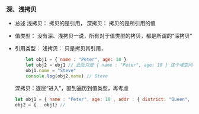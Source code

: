 ### 深、浅拷贝

- 总述
    浅拷贝： 拷贝的是引用，
    深拷贝： 拷贝的是所引用的值

- 值类型：
    没有深、浅拷贝一说，所有对于值类型的拷贝，都是所谓的“深拷贝”

- 引用类型：
    浅拷贝： 只是拷贝其引用，
    ```javascript
        let obj1 = { name : "Peter", age: 18 }
        let obj2 = obj1 // 此处只是 { name : "Peter", age: 18 } 这个堆空间，多了一个地址（obj2）来引用
        obj1.name = "Steve"
        console.log(obj2.name) // Steve
    ```

    深拷贝：逐层“进入”，直到遍历到值类型，再考虑
    ```javascript
    let obj1 = { name : "Peter", age: 18 , addr : { district: "Queen", country: "U.S.A" } }
    obj2 = {...obj1} // 

    ```